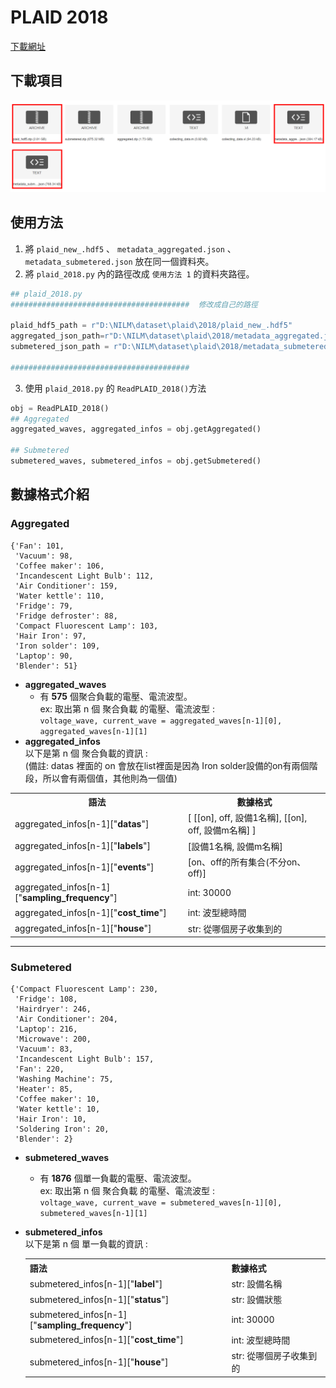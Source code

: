 # PLAID 2018
[下載網址](https://figshare.com/articles/dataset/PLAID_-_A_Voltage_and_Current_Measurement_Dataset_for_Plug_Load_Appliance_Identification_in_Households/10084619)

## 下載項目
![plaid 2018 下載項目](./img/plaid_download.png)

## 使用方法 
1. 將 `plaid_new_.hdf5` 、 `metadata_aggregated.json` 、 `metadata_submetered.json` 放在同一個資料夾。
2. 將 `plaid_2018.py` 內的路徑改成 `使用方法 1` 的資料夾路徑。
  ```python
  ## plaid_2018.py
  ########################################  修改成自己的路徑

  plaid_hdf5_path = r"D:\NILM\dataset\plaid\2018/plaid_new_.hdf5"
  aggregated_json_path=r"D:\NILM\dataset\plaid\2018/metadata_aggregated.json"
  submetered_json_path = r"D:\NILM\dataset\plaid\2018/metadata_submetered.json"

  ########################################
  ```
3. 使用 `plaid_2018.py` 的 `ReadPLAID_2018()`方法
```python
obj = ReadPLAID_2018()
## Aggregated
aggregated_waves, aggregated_infos = obj.getAggregated()

## Submetered
submetered_waves, submetered_infos = obj.getSubmetered()
```

## 數據格式介紹
### Aggregated


``` 設備名稱 : 數量
{'Fan': 101, 
 'Vacuum': 98,
 'Coffee maker': 106,
 'Incandescent Light Bulb': 112,
 'Air Conditioner': 159,
 'Water kettle': 110,
 'Fridge': 79,
 'Fridge defroster': 88,
 'Compact Fluorescent Lamp': 103,
 'Hair Iron': 97,
 'Iron solder': 109,
 'Laptop': 90,
 'Blender': 51}
```
* <b>aggregated_waves</b>
  * 有 <b>575</b> 個聚合負載的電壓、電流波型。
    <br>ex: 取出第 n 個 聚合負載 的電壓、電流波型 :
    <br>`voltage_wave, current_wave = aggregated_waves[n-1][0], aggregated_waves[n-1][1]`
* <b>aggregated_infos</b>
  <br>以下是第 n 個 聚合負載的資訊 : 
  <br>(備註: datas 裡面的 on 會放在list裡面是因為 Iron solder設備的on有兩個階段，所以會有兩個值，其他則為一個值)
  
<table>
    <tr>
        <th>語法</th>
        <th>數據格式</th>
    </tr>
    <tr>
        <td>aggregated_infos[n-1]["<b>datas</b>"]</td>
        <td>[ [[on], off, 設備1名稱], [[on], off, 設備m名稱] ]</td>
    </tr>
    <tr>
        <td>aggregated_infos[n-1]["<b>labels</b>"]</td>
        <td>[設備1名稱, 設備m名稱]</td>
    </tr>
    <tr>
        <td>aggregated_infos[n-1]["<b>events</b>"]</td>
        <td>[on、off的所有集合(不分on、off)]</td>
    </tr>
    <tr>
        <td>aggregated_infos[n-1]["<b>sampling_frequency</b>"]</td>
        <td>int: 30000</td>
    </tr>
    <tr>
        <td>aggregated_infos[n-1]["<b>cost_time</b>"]</td>
        <td>int: 波型總時間</td>
    </tr>
    <tr>
        <td>aggregated_infos[n-1]["<b>house</b>"]</td>
        <td>str: 從哪個房子收集到的</td>
    </tr>    
</table>

<hr>

### Submetered

```
{'Compact Fluorescent Lamp': 230,
 'Fridge': 108,
 'Hairdryer': 246,
 'Air Conditioner': 204,
 'Laptop': 216,
 'Microwave': 200,
 'Vacuum': 83,
 'Incandescent Light Bulb': 157,
 'Fan': 220,
 'Washing Machine': 75,
 'Heater': 85,
 'Coffee maker': 10,
 'Water kettle': 10,
 'Hair Iron': 10,
 'Soldering Iron': 20,
 'Blender': 2}
```

* <b>submetered_waves</b>
  * 有 <b>1876</b> 個單一負載的電壓、電流波型。
    <br>ex: 取出第 n 個 聚合負載 的電壓、電流波型 :
    <br>`voltage_wave, current_wave = submetered_waves[n-1][0], submetered_waves[n-1][1]`
* <b>submetered_infos</b>
  <br>以下是第 n 個 單一負載的資訊 : 
  <table>
    <tr>
        <th>語法</th>
        <th>數據格式</th>
    </tr>
  
    <tr>
        <td>submetered_infos[n-1]["<b>label</b>"]</td>
        <td>str: 設備名稱</td>
    </tr>
    <tr>
        <td>submetered_infos[n-1]["<b>status</b>"]</td>
        <td>str: 設備狀態</td>
    </tr>
    <tr>
        <td>submetered_infos[n-1]["<b>sampling_frequency</b>"]</td>
        <td>int: 30000</td>
    </tr>
    <tr>
        <td>submetered_infos[n-1]["<b>cost_time</b>"]</td>
        <td>int: 波型總時間</td>
    </tr>
    <tr>
        <td>submetered_infos[n-1]["<b>house</b>"]</td>
        <td>str: 從哪個房子收集到的</td>
    </tr>    
</table>
